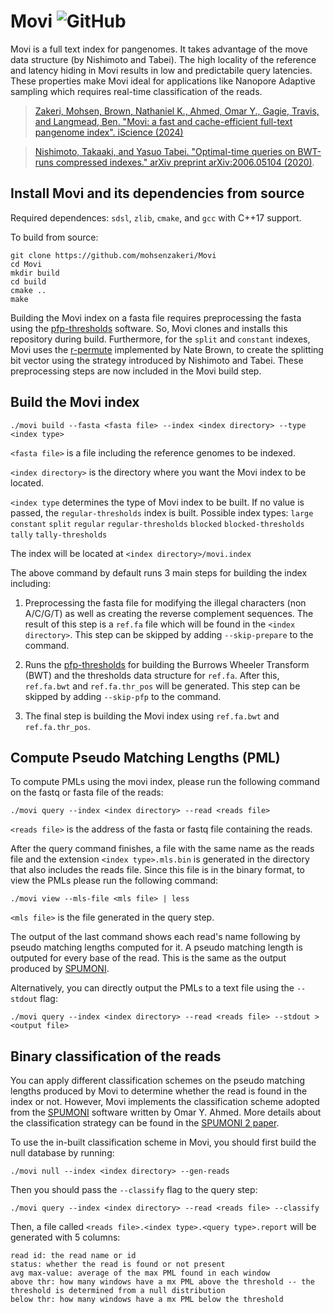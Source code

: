 # Movi ![GitHub](https://img.shields.io/github/license/mohsenzakeri/movi?color=green)

Movi is a full text index for pangenomes. It takes advantage of the move data structure (by Nishimoto and Tabei). The high locality of the reference and latency hiding in Movi results in low and predictabile query latencies. These properties make Movi ideal for applications like Nanopore Adaptive sampling which requires real-time classification of the reads.

>[Zakeri, Mohsen, Brown, Nathaniel K., Ahmed, Omar Y., Gagie, Travis, and Langmead, Ben. "Movi: a fast and cache-efficient full-text pangenome index". iScience (2024)](https://www.cell.com/iscience/fulltext/S2589-0042(24)02691-9)

>[Nishimoto, Takaaki, and Yasuo Tabei. "Optimal-time queries on BWT-runs compressed indexes." arXiv preprint arXiv:2006.05104 (2020)](https://arxiv.org/abs/2006.05104).

## Install Movi and its dependencies from source

Required dependences: `sdsl`, `zlib`, `cmake`, and `gcc` with C++17 support.

To build from source:
```
git clone https://github.com/mohsenzakeri/Movi
cd Movi
mkdir build
cd build
cmake ..
make
```

Building the Movi index on a fasta file requires preprocessing the fasta using the [pfp-thresholds](https://github.com/maxrossi91/pfp-thresholds) software. 
So, Movi clones and installs this repository during build. Furthermore, for the `split` and `constant` indexes, Movi uses the [r-permute](https://github.com/drnatebrown/r-permute) implemented by Nate Brown, to create the splitting bit vector using the strategy introduced by Nishimoto and Tabei. These preprocessing steps are now included in the Movi build step.


## Build the Movi index

```
./movi build --fasta <fasta file> --index <index directory> --type <index type>
```

`<fasta file>` is a file including the reference genomes to be indexed.

`<index directory>` is the directory where you want the Movi index to be located.

`<index type` determines the type of Movi index to be built. If no value is passed, the `regular-thresholds` index is built.
Possible index types: `large` `constant` `split` `regular` `regular-thresholds` `blocked` `blocked-thresholds` `tally` `tally-thresholds`

The index will be located at `<index directory>/movi.index`

The above command by default runs 3 main steps for building the index including:

1. Preprocessing the fasta file for modifying the illegal characters (non A/C/G/T) as well as creating the reverse complement sequences. The result of this step is a `ref.fa` file which will be found in the `<index directory>`. This step can be skipped by adding `--skip-prepare` to the command.

2. Runs the [pfp-thresholds](https://github.com/maxrossi91/pfp-thresholds) for building the Burrows Wheeler Transform (BWT) and the thresholds data structure for `ref.fa`. After this, `ref.fa.bwt` and `ref.fa.thr_pos` will be generated. This step can be skipped by adding `--skip-pfp` to the command.

3. The final step is building the Movi index using `ref.fa.bwt` and `ref.fa.thr_pos`.



## Compute Pseudo Matching Lengths (PML)

To compute PMLs using the movi index, please run the following command on the fastq or fasta file of the reads:
```
./movi query --index <index directory> --read <reads file>
```

`<reads file>` is the address of the fasta or fastq file containing the reads.

After the query command finishes, a file with the same name as the reads file and the extension `<index type>.mls.bin` is generated in the directory that also includes the reads file.
Since this file is in the binary format, to view the PMLs please run the following command:
```
./movi view --mls-file <mls file> | less
```
`<mls file>` is the file generated in the query step.

The output of the last command shows each read's name following by pseudo matching lengths computed for it. A pseudo matching length is outputed for every base of the read. This is the same as the output produced by [SPUMONI](https://github.com/oma219/spumoni).

Alternatively, you can directly output the PMLs to a text file using the `--stdout` flag:
```
./movi query --index <index directory> --read <reads file> --stdout > <output file>
```

## Binary classification of the reads

You can apply different classification schemes on the pseudo matching lengths produced by Movi to determine whether the read is found in the index or not.
However, Movi implements the classification scheme adopted from the [SPUMONI](https://github.com/oma219/spumoni/tree/main) software written by Omar Y. Ahmed. More details about the classification strategy can be found in the [SPUMONI 2 paper](https://genomebiology.biomedcentral.com/articles/10.1186/s13059-023-02958-1).

To use the in-built classification scheme in Movi, you should first build the null database by running:
```
./movi null --index <index directory> --gen-reads
```

Then you should pass the `--classify` flag to the query step:
```
./movi query --index <index directory> --read <reads file> --classify
```
Then, a file called `<reads file>.<index type>.<query type>.report` will be generated with 5 columns:
```
read id: the read name or id
status: whether the read is found or not present
avg max-value: average of the max PML found in each window
above thr: how many windows have a mx PML above the threshold -- the threshold is determined from a null distribution
below thr: how many windows have a mx PML below the threshold
```
